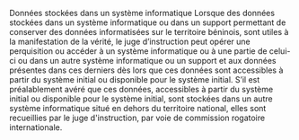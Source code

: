 Données stockées dans un système informatique
Lorsque des données stockées dans un système informatique ou dans un support permettant de conserver des données informatisées sur le territoire béninois, sont utiles à la manifestation de la vérité, le juge d’instruction peut opérer une perquisition ou accéder à un système informatique ou à une partie de celui-ci ou dans un autre système informatique ou un support et aux données présentes dans ces derniers dès lors que ces données sont accessibles à partir du système initial ou disponible pour le système initial.
S’il est préalablement avéré que ces données, accessibles à partir du système initial ou disponible pour le système initial, sont stockées dans un autre système informatique situé en dehors du territoire national, elles sont recueillies par le juge d'instruction, par voie de commission rogatoire internationale.